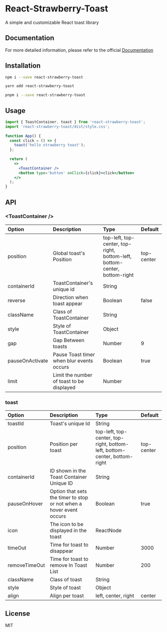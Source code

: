 # React-Strawberry-Toast

A simple and customizable React toast library

## Documentation

For more detailed information, please refer to the official [Documentation](https://dkpark10.github.io/react-strawberry-toast/)

## Installation

```bash
npm i --save react-strawberry-toast
```

```bash
yarn add react-strawberry-toast
```

```bash
pnpm i --save react-strawberry-toast
```

## Usage

```jsx
import { ToastContainer, toast } from 'react-strawberry-toast';
import 'react-strawberry-toast/dist/style.css';
  
function App() {
  const click = () => {
    toast('hello strawberry toast');
  };
      
  return (
    <>
      <ToastContainer />
      <button type='button' onClick={click}>click</button>
    </>
  );
}
```

## API

### &lt;ToastContainer /&gt;

| Option | Description | Type | Default |
|:-----------|:-----------|:-----------|:-----------|
| position      | Global toast's Position  |  top-left, top-center, top-right, bottom-left, bottom-center, bottom-right | top-center |
| containerId      | ToastContainer's unique id  |  String |  |
| reverse      | Direction when toast appear  |  Boolean | false |
| className      | Class of ToastContainer  |  String |  |
| style      | Style of ToastContainer  |  Object | |
| gap      | Gap Between toasts  |  Number | 9 |
| pauseOnActivate      | Pause Toast timer when blur events occurs  |  Boolean | true |
| limit      | Limit the number of toast to be displayed |  Number | |


### toast

| Option | Description | Type | Default |
|:-----------|:-----------|:-----------|:-----------|
| toastId      | Toast's unique Id  |  String | |
| position      | Position per toast  | top-left, top-center, top-right, bottom-left, bottom-center, bottom-right | top-center |
| containerId      | ID shown in the Toast Container Unique ID  |  String | |
| pauseOnHover      | Option that sets the timer to stop or not when a hover event occurs  |  Boolean | true |
| icon      | The icon to be displayed in the toast  |  ReactNode | |
| timeOut      | Time for toast to disappear  |  Number | 3000 |
| removeTimeOut      | Time for toast to remove In Toast List  |  Number | 200 |
| className      | Class of toast  |  String |  |
| style      | Style of toast  |  Object | |
| align      | Align per toast  |  left, center, right | center |

## License

MIT
